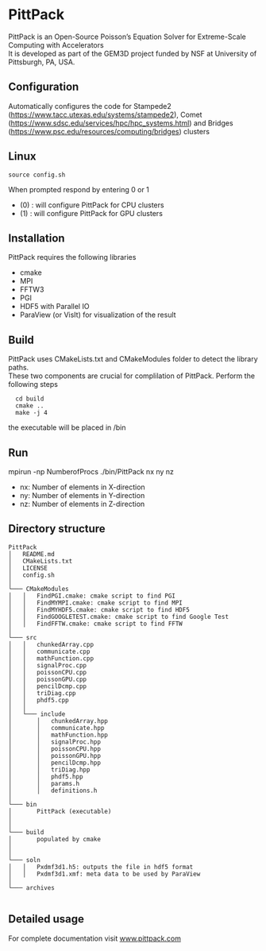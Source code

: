 # PittPack
PittPack is an Open-Source Poisson’s Equation Solver for Extreme-Scale Computing with Accelerators <br/>
It is developed as part of the GEM3D project funded by NSF at University of Pittsburgh, PA, USA. 

## Configuration 
Automatically configures the code for Stampede2 (https://www.tacc.utexas.edu/systems/stampede2), Comet (https://www.sdsc.edu/services/hpc/hpc_systems.html) and Bridges (https://www.psc.edu/resources/computing/bridges) clusters 

## Linux 
```
source config.sh 
```
When prompted respond by entering 0 or 1    
* (0) : will configure PittPack for CPU clusters 
* (1) : will configure PittPack for GPU clusters



## Installation
PittPack requires the following libraries
  * cmake 
  * MPI 
  * FFTW3 
  * PGI  
  * HDF5 with Parallel IO
  * ParaView (or VisIt) for visualization of the result

##  Build  
PittPack uses CMakeLists.txt and CMakeModules folder to detect the library paths. <br/>
These two components are crucial for complilation of PittPack.
Perform the following steps
```
  cd build
  cmake ..
  make -j 4
```
the executable will be placed in /bin


## Run
mpirun -np NumberofProcs ./bin/PittPack nx ny nz 
  * nx: Number of elements in X-direction
  * ny: Number of elements in Y-direction
  * nz: Number of elements in Z-direction
 
## Directory structure
```
PittPack
│   README.md
│   CMakeLists.txt    
│   LICENSE
│   config.sh
│
└─── CMakeModules
│   │   FindPGI.cmake: cmake script to find PGI 
│   │   FindMYMPI.cmake: cmake script to find MPI
│   │   FindMYHDF5.cmake: cmake script to find HDF5
│   │   FindGOOGLETEST.cmake: cmake script to find Google Test
│   │   FindFFTW.cmake: cmake script to find FFTW
│
└─── src
│   │   chunkedArray.cpp 
│   │   communicate.cpp
│   │   mathFunction.cpp
│   │   signalProc.cpp
│   │   poissonCPU.cpp
│   │   poissonGPU.cpp
│   │   pencilDcmp.cpp
│   │   triDiag.cpp    
│   │   phdf5.cpp
│   │  
│   └─── include
│       │   chunkedArray.hpp
│       │   communicate.hpp  
│       │   mathFunction.hpp
│       │   signalProc.hpp
│       │   poissonCPU.hpp
│       │   poissonGPU.hpp
│       │   pencilDcmp.hpp
│       │   triDiag.hpp 
│       │   phdf5.hpp
│       │   params.h 
│       │   definitions.h 
│   
└─── bin
│       PittPack (executable)  
│  
│
└─── build   
│       populated by cmake   
│  
│
└─── soln 
│   │   Pxdmf3d1.h5: outputs the file in hdf5 format 
│   │   Pxdmf3d1.xmf: meta data to be used by ParaView
│   
└─── archives
 
```

## Detailed usage
For complete documentation visit www.pittpack.com
